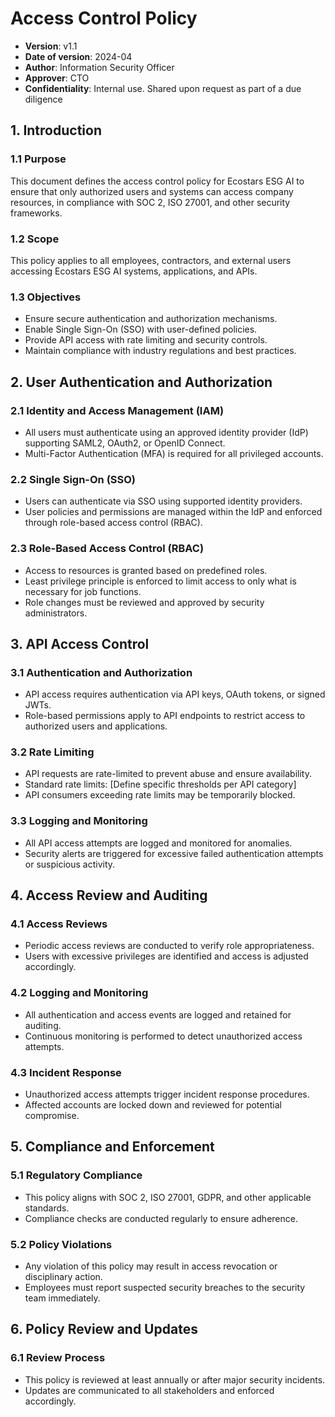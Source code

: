 # Access Control Policy
* **Version**: v1.1
* **Date of version**: 2024-04
* **Author**: Information Security Officer
* **Approver**: CTO
* **Confidentiality**: Internal use. Shared upon request as part of a due diligence

## 1. Introduction
### 1.1 Purpose  
This document defines the access control policy for Ecostars ESG AI to ensure that only authorized users and systems can access company resources, in compliance with SOC 2, ISO 27001, and other security frameworks.

### 1.2 Scope  
This policy applies to all employees, contractors, and external users accessing Ecostars ESG AI systems, applications, and APIs.

### 1.3 Objectives  
- Ensure secure authentication and authorization mechanisms.
- Enable Single Sign-On (SSO) with user-defined policies.
- Provide API access with rate limiting and security controls.
- Maintain compliance with industry regulations and best practices.

## 2. User Authentication and Authorization
### 2.1 Identity and Access Management (IAM)  
- All users must authenticate using an approved identity provider (IdP) supporting SAML2, OAuth2, or OpenID Connect.
- Multi-Factor Authentication (MFA) is required for all privileged accounts.

### 2.2 Single Sign-On (SSO)  
- Users can authenticate via SSO using supported identity providers.
- User policies and permissions are managed within the IdP and enforced through role-based access control (RBAC).

### 2.3 Role-Based Access Control (RBAC)  
- Access to resources is granted based on predefined roles.
- Least privilege principle is enforced to limit access to only what is necessary for job functions.
- Role changes must be reviewed and approved by security administrators.

## 3. API Access Control
### 3.1 Authentication and Authorization  
- API access requires authentication via API keys, OAuth tokens, or signed JWTs.
- Role-based permissions apply to API endpoints to restrict access to authorized users and applications.

### 3.2 Rate Limiting  
- API requests are rate-limited to prevent abuse and ensure availability.
- Standard rate limits: [Define specific thresholds per API category]
- API consumers exceeding rate limits may be temporarily blocked.

### 3.3 Logging and Monitoring
- All API access attempts are logged and monitored for anomalies.
- Security alerts are triggered for excessive failed authentication attempts or suspicious activity.

## 4. Access Review and Auditing
### 4.1 Access Reviews  
- Periodic access reviews are conducted to verify role appropriateness.
- Users with excessive privileges are identified and access is adjusted accordingly.

### 4.2 Logging and Monitoring  
- All authentication and access events are logged and retained for auditing.
- Continuous monitoring is performed to detect unauthorized access attempts.

### 4.3 Incident Response  
- Unauthorized access attempts trigger incident response procedures.
- Affected accounts are locked down and reviewed for potential compromise.

## 5. Compliance and Enforcement
### 5.1 Regulatory Compliance  
- This policy aligns with SOC 2, ISO 27001, GDPR, and other applicable standards.
- Compliance checks are conducted regularly to ensure adherence.

### 5.2 Policy Violations  
- Any violation of this policy may result in access revocation or disciplinary action.
- Employees must report suspected security breaches to the security team immediately.

## 6. Policy Review and Updates
### 6.1 Review Process  
- This policy is reviewed at least annually or after major security incidents.
- Updates are communicated to all stakeholders and enforced accordingly.

